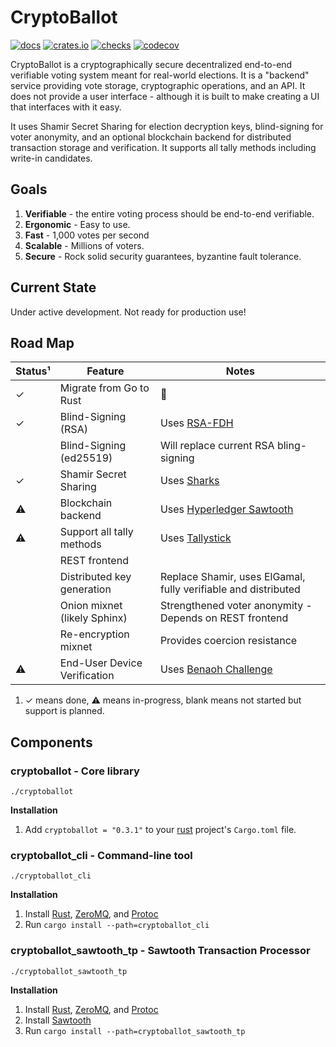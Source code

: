 CryptoBallot
============

[![docs](https://docs.rs/cryptoballot/badge.svg)](https://docs.rs/cryptoballot)
[![crates.io](https://meritbadge.herokuapp.com/cryptoballot)](https://crates.io/crates/cryptoballot)
[![checks](https://github.com/cryptoballot/cryptoballot/workflows/checks/badge.svg)](https://github.com/cryptoballot/cryptoballot/actions)
[![codecov](https://codecov.io/gh/cryptoballot/cryptoballot/branch/master/graph/badge.svg)](https://codecov.io/gh/cryptoballot/cryptoballot)


CryptoBallot is a cryptographically secure decentralized end-to-end verifiable voting system meant for real-world elections. It is a "backend" service providing vote storage, cryptographic operations, and an API. It does not provide a user interface - although it is built to make creating a UI that interfaces with it easy.

It uses  Shamir Secret Sharing for election decryption keys, blind-signing for voter anonymity, and an optional blockchain backend for distributed transaction storage and verification.  It supports all tally methods including write-in candidates. 

## Goals

1. **Verifiable** - the entire voting process should be end-to-end verifiable.
2. **Ergonomic** - Easy to use.
3. **Fast** - 1,000 votes per second
4. **Scalable** - Millions of voters.
5. **Secure** - Rock solid security guarantees, byzantine fault tolerance. 

## Current State

Under active development. Not ready for production use!  

## Road Map

| Status¹ | Feature                           | Notes                                                          |
| ------- | --------------------------------- | -------------------------------------------------------------- |
| ✓       | Migrate from Go to Rust           | 🦀                                                             |
| ✓       | Blind-Signing (RSA)               | Uses [RSA-FDH](https://github.com/phayes/rsa-fdh)              |
|         | Blind-Signing (ed25519)           | Will replace current RSA bling-signing                         |
| ✓       | Shamir Secret Sharing             | Uses [Sharks](https://docs.rs/sharks/)                         |
| ⚠       | Blockchain backend                | Uses [Hyperledger Sawtooth](https://sawtooth.hyperledger.org/) |
| ⚠       | Support all tally methods         | Uses [Tallystick](https://github.com/phayes/tallystick)        |
|         | REST frontend                     |                                                                |
|         | Distributed key generation        | Replace Shamir, uses ElGamal, fully verifiable and distributed |
|         | Onion mixnet (likely Sphinx)      | Strengthened voter anonymity - Depends on REST frontend        |
|         | Re-encryption mixnet              | Provides coercion resistance                                   |
| ⚠       | End-User Device Verification      | Uses [Benaoh Challenge](https://github.com/phayes/benaloh-challenge)|

1. ✓ means done, ⚠ means in-progress, blank means not started but support is planned.


## Components

### cryptoballot - Core library

`./cryptoballot`

**Installation**

1. Add `cryptoballot = "0.3.1"` to your [rust](https://www.rust-lang.org) project's `Cargo.toml` file. 

### cryptoballot_cli - Command-line tool

`./cryptoballot_cli`

**Installation**

1. Install [Rust](https://www.rust-lang.org), [ZeroMQ](https://zeromq.org/download), and [Protoc](http://google.github.io/proto-lens/installing-protoc.html)
2. Run `cargo install --path=cryptoballot_cli`

### cryptoballot_sawtooth_tp - Sawtooth Transaction Processor

`./cryptoballot_sawtooth_tp`

**Installation**

1. Install [Rust](https://www.rust-lang.org), [ZeroMQ](https://zeromq.org/download), and [Protoc](http://google.github.io/proto-lens/installing-protoc.html)
2. Install [Sawtooth](https://sawtooth.hyperledger.org/docs/core/releases/latest/app_developers_guide/installing_sawtooth.html)
3. Run `cargo install --path=cryptoballot_sawtooth_tp`
